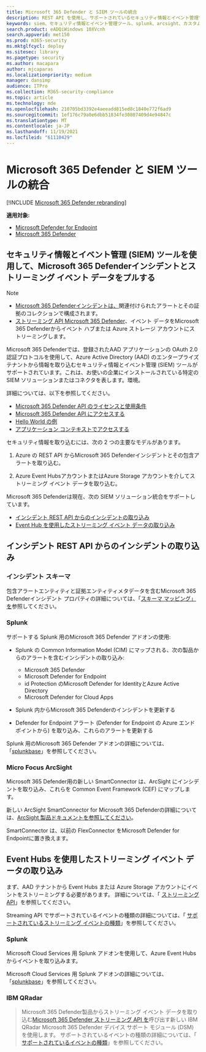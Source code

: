 ```yaml
---
title: Microsoft 365 Defender と SIEM ツールの統合
description: REST API を使用し、サポートされているセキュリティ情報とイベント管理ツールを構成して検出を受信およびプルする方法について説明します。
keywords: siem、セキュリティ情報とイベント管理ツール、splunk、arcsight、カスタム インジケーター、rest API、アラート定義、侵害のインジケーターを構成する
search.product: eADQiWindows 10XVcnh
search.appverid: met150
ms.prod: m365-security
ms.mktglfcycl: deploy
ms.sitesec: library
ms.pagetype: security
ms.author: macapara
author: mjcaparas
ms.localizationpriority: medium
manager: dansimp
audience: ITPro
ms.collection: M365-security-compliance
ms.topic: article
ms.technology: mde
ms.openlocfilehash: 210705bd3392e4aeeadd815ed8c1840e772f6ad9
ms.sourcegitcommit: 1ef176c79a0e6dbb51834fe30807409d4e94847c
ms.translationtype: MT
ms.contentlocale: ja-JP
ms.lasthandoff: 11/19/2021
ms.locfileid: "61110429"
---
```

# <a name="integrate-your-siem-tools-with-microsoft-365-defender"></a>Microsoft 365 Defender と SIEM ツールの統合

[!INCLUDE [Microsoft 365 Defender rebranding](../../includes/microsoft-defender.md)]

**適用対象:**
- [Microsoft Defender for Endpoint](https://go.microsoft.com/fwlink/p/?linkid=2154037)
- [Microsoft 365 Defender](https://go.microsoft.com/fwlink/?linkid=2118804)

## <a name="pull-microsoft-365-defender-incidents-and-streaming-event-data-using-security-information-and-events-management-siem-tools"></a>セキュリティ情報とイベント管理 (SIEM) ツールを使用して、Microsoft 365 Defenderインシデントとストリーミング イベント データをプルする

> [!NOTE]
>
> - [Microsoft 365 Defenderインシデントは、](incident-queue.md)関連付けられたアラートとその証拠のコレクションで構成されます。
> - [ストリーミング API Microsoft 365 Defender](streaming-api.md)、イベント データをMicrosoft 365 Defenderからイベント ハブまたは Azure ストレージ アカウントにストリーミングします。

Microsoft 365 Defenderでは、登録されたAAD アプリケーションの OAuth 2.0 認証プロトコルを使用して、Azure Active Directory (AAD) のエンタープライズ テナントから情報を取り込むセキュリティ情報とイベント管理 (SIEM) ツールがサポートされています。これは、お使いの企業にインストールされている特定の SIEM ソリューションまたはコネクタを表します。環境。 

詳細については、以下を参照してください。

- [Microsoft 365 Defender API のライセンスと使用条件](api-terms.md)
- [Microsoft 365 Defender API にアクセスする](api-access.md)
- [Hello World の例](api-hello-world.md)
- [アプリケーション コンテキストでアクセスする](api-create-app-web.md)

セキュリティ情報を取り込むには、次の 2 つの主要なモデルがあります。 

1.  Azure の REST API からMicrosoft 365 Defenderインシデントとその包含アラートを取り込む。 

2.  Azure Event HubsアカウントまたはAzure Storage アカウントを介してストリーミング イベント データを取り込む。 

Microsoft 365 Defenderは現在、次の SIEM ソリューション統合をサポートしています。 

- [インシデント REST API からのインシデントの取り込み](#ingesting-incidents-from-the-incidents-rest-api)
- [Event Hub を使用したストリーミング イベント データの取り込み](#ingesting-streaming-event-data-via-event-hubs)

## <a name="ingesting-incidents-from-the-incidents-rest-api"></a>インシデント REST API からのインシデントの取り込み

### <a name="incident-schema"></a>インシデント スキーマ
包含アラートエンティティと証拠エンティティメタデータを含むMicrosoft 365 Defenderインシデント プロパティの詳細については、「[スキーマ マッピング」を](../defender/api-list-incidents.md#schema-mapping)参照してください。

### <a name="splunk"></a>Splunk

サポートする Splunk 用のMicrosoft 365 Defender アドオンの使用:

- Splunk の Common Information Model (CIM) にマップされる、次の製品からのアラートを含むインシデントの取り込み:

  - Microsoft 365 Defender
  - Microsoft Defender for Endpoint
  - id Protection のMicrosoft Defender for IdentityとAzure Active Directory
  - Microsoft Defender for Cloud Apps

- Splunk 内からMicrosoft 365 Defenderのインシデントを更新する

- Defender for Endpoint アラート (Defender for Endpoint の Azure エンドポイントから) を取り込み、これらのアラートを更新する

Splunk 用のMicrosoft 365 Defender アドオンの詳細については、「[splunkbase](https://splunkbase.splunk.com/app/4959/)」を参照してください。

### <a name="micro-focus-arcsight"></a>Micro Focus ArcSight

Microsoft 365 Defender用の新しい SmartConnector は、ArcSight にインシデントを取り込み、これらを Common Event Framework (CEF) にマップします。

新しい ArcSight SmartConnector for Microsoft 365 Defenderの詳細については、[ArcSight 製品ドキュメントを参照してください](https://community.microfocus.com/cyberres/productdocs/w/connector-documentation/39246/smartconnector-for-microsoft-365-defender)。

SmartConnector は、以前の FlexConnector をMicrosoft Defender for Endpointに置き換えます。
  

## <a name="ingesting-streaming-event-data-via-event-hubs"></a>Event Hubs を使用したストリーミング イベント データの取り込み

まず、AAD テナントから Event Hubs または Azure Storage アカウントにイベントをストリーミングする必要があります。 詳細については、「 [ストリーミング API](../defender/streaming-api.md)」を参照してください。

Streaming API でサポートされているイベントの種類の詳細については、「 [サポートされているストリーミング イベントの種類](../defender/supported-event-types.md)」を参照してください。

### <a name="splunk"></a>Splunk
Microsoft Cloud Services 用 Splunk アドオンを使用して、Azure Event Hubsからイベントを取り込みます。  


Microsoft Cloud Services 用 Splunk アドオンの詳細については、「[splunkbase](https://splunkbase.splunk.com/app/3110/)」を参照してください。
  

### <a name="ibm-qradar"></a>IBM QRadar
>Microsoft 365 Defender製品からストリーミング イベント データを取り込む[Microsoft 365 Defender ストリーミング API を](streaming-api.md)呼び出す新しい IBM QRadar Microsoft 365 Defender デバイス サポート モジュール (DSM) を使用します。 サポートされているイベントの種類の詳細については、「 [サポートされているイベントの種類](supported-event-types.md)」を参照してください。

